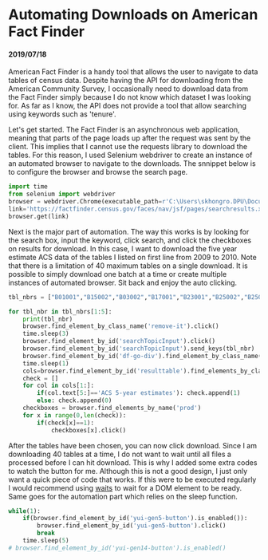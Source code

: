 # Automating Downloads on American Fact Finder
#### 2019/07/18

American Fact Finder is a handy tool that allows the user to navigate to data tables of census data. Despite having the API for downloading from the American Community Survey, I occasionally need to download data from the Fact Finder simply because I do not know which dataset I was looking for. As far as I know, the API does not provide a tool that allow searching using keywords such as 'tenure'.

Let's get started. The Fact Finder is an asynchronous web application, meaning that parts of the page loads up after the request was sent by the client.
This implies that I cannot use the requests library to download the tables.
For this reason, I used Selenium webdriver to create an instance of an automated browser to navigate to the downloads. 
The snnippet below is to configure the browser and browse the search page.

``` python
import time
from selenium import webdriver
browser = webdriver.Chrome(executable_path=r'C:\Users\skhongro.DPU\Documents\chromedriver.exe')
link='https://factfinder.census.gov/faces/nav/jsf/pages/searchresults.xhtml?refresh=t'
browser.get(link)
```

Next is the major part of automation. The way this works is by looking for the search box, input the keyword, click search, and click the checkboxes on results for download.
In this case, I want to download the five year estimate ACS data of the tables I listed on first line from 2009 to 2010.
Note that there is a limitation of 40 maximum tables on a single download. It is possible to simply download one batch at a time or create multiple instances of automated browser.
Sit back and enjoy the auto clicking.

``` python
tbl_nbrs = ["B01001","B15002","B03002","B17001","B23001","B25002","B25004","B25024","B25032","B25007","B11016","B25106","B25064","B25063","B19013","B19001","B25072","B19019","B19001"]

for tbl_nbr in tbl_nbrs[1:5]:
    print(tbl_nbr)
    browser.find_element_by_class_name('remove-it').click()
    time.sleep(3)
    browser.find_element_by_id('searchTopicInput').click()
    browser.find_element_by_id('searchTopicInput').send_keys(tbl_nbr)
    browser.find_element_by_id('df-go-div').find_element_by_class_name('button-g').click()
    time.sleep(1)
    cols=browser.find_element_by_id('resulttable').find_elements_by_class_name('yui-dt-col-d_dataset')
    check = []
    for col in cols[1:]:
        if(col.text[5:]=='ACS 5-year estimates'): check.append(1)
        else: check.append(0)
    checkboxes = browser.find_elements_by_name('prod')
    for x in range(0,len(check)):
        if(check[x]==1):
            checkboxes[x].click()
```

After the tables have been chosen, you can now click download. Since I am downloading 40 tables at a time, I do not want to wait until all files a processed before I can hit download.
This is why I added some extra codes to watch the button for me.
Although this is not a good design, I just only want a quick piece of code that works.
If this were to be executed regularly I would recommend using <a href="https://selenium-python.readthedocs.io/waits.html">waits</a> to wait for a DOM element to be ready.
Same goes for the automation part which relies on the sleep function.

``` python
while(1):
    if(browser.find_element_by_id('yui-gen5-button').is_enabled()):
        browser.find_element_by_id('yui-gen5-button').click()
        break
    time.sleep(5)
# browser.find_element_by_id('yui-gen14-button').is_enabled()
```
